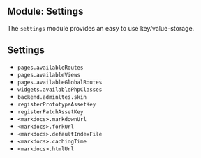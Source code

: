 Module: Settings
--------

The `settings` module provides an easy to use key/value-storage.

## Settings

- `pages.availableRoutes`
- `pages.availableViews`
- `pages.availableGlobalRoutes`
- `widgets.availablePhpClasses`
- `backend.adminltes.skin`
- `registerPrototypeAssetKey`
- `registerPatchAssetKey`
- `<markdocs>.markdownUrl`
- `<markdocs>.forkUrl`
- `<markdocs>.defaultIndexFile`
- `<markdocs>.cachingTime`
- `<markdocs>.htmlUrl`
